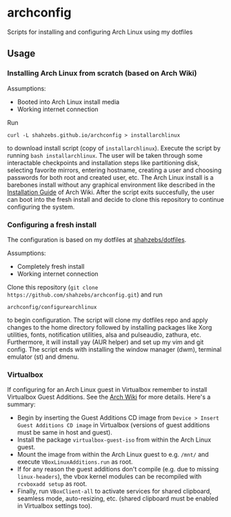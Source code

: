 # archconfig
Scripts for installing and configuring Arch Linux using my dotfiles

## Usage
### Installing Arch Linux from scratch (based on Arch Wiki)
Assumptions:
- Booted into Arch Linux install media
- Working internet connection
  
Run
```
curl -L shahzebs.github.io/archconfig > installarchlinux
```
to download install script (copy of `installarchlinux`). Execute the script by running `bash installarchlinux`.
The user will be taken through some interactable checkpoints and installation steps like partitioning disk, selecting favorite mirrors, entering hostname, creating a user and choosing passwords for both root and created user, etc.
The Arch Linux install is a barebones install without any graphical environment like described in the [Installation Guide](https://wiki.archlinux.org/index.php/Installation_guide) of Arch Wiki.
After the script exits succesfully, the user can boot into the fresh install and decide to clone this repository to continue configuring the system.

### Configuring a fresh install
The configuration is based on my dotfiles at [shahzebs/dotfiles](https://github.com/shahzebs/dotfiles).

Assumptions:
- Completely fresh install
- Working internet connection

Clone this repository (`git clone https://github.com/shahzebs/archconfig.git`) and run
```
archconfig/configurearchlinux
```
to begin configuration.
The script will clone my dotfiles repo and apply changes to the home directory followed by installing packages like Xorg utilities, fonts, notification utilities, alsa and pulseaudio, zathura, etc. Furthermore, it will install yay (AUR helper) and set up my vim and git config. The script ends with installing the window manager (dwm), terminal emulator (st) and dmenu.

### Virtualbox
If configuring for an Arch Linux guest in Virtualbox remember to install Virtualbox Guest Additions. See the [Arch Wiki](https://wiki.archlinux.org/index.php/VirtualBox/Install_Arch_Linux_as_a_guest#Install_the_Guest_Additions) for more details. Here's a summary:

- Begin by inserting the Guest Additions CD image from `Device > Insert Guest Additions CD image` in Virtualbox (versions of guest additions must be same in host and guest). 
- Install the package `virtualbox-guest-iso` from within the Arch Linux guest.
- Mount the image from within the Arch Linux guest to e.g. `/mnt/` and execute `VBoxLinuxAdditions.run` as root.
- If for any reason the guest additions don't compile (e.g. due to missing `linux-headers`), the vbox kernel modules can be recompiled with `rcvboxadd setup` as root.
- Finally, run `VBoxClient-all` to activate services for shared clipboard, seamless mode, auto-resizing, etc. (shared clipboard must be enabled in Virtualbox settings too).

